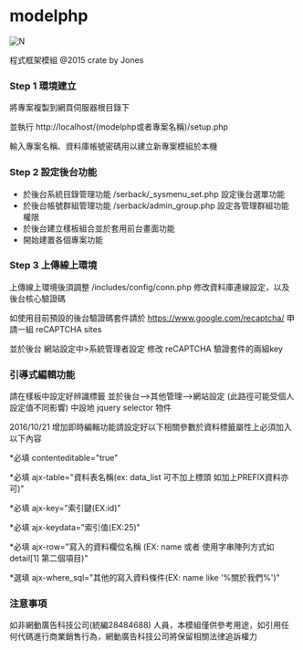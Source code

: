  modelphp
==========
![N](http://www.104portal.com.tw/images/logo.png) 

程式框架模組
@2015 crate by Jones

### Step 1 環境建立
將專案複製到網頁伺服器根目錄下

並執行 http://localhost/(modelphp或者專案名稱)/setup.php

輸入專案名稱、資料庫帳號密碼用以建立新專案模組於本機

### Step 2 設定後台功能

* 於後台系統目錄管理功能 /serback/_sysmenu_set.php 設定後台選單功能
* 於後台帳號群組管理功能 /serback/admin_group.php 設定各管理群組功能權限
* 於後台建立樣板組合並於套用前台畫面功能
* 開始建置各個專案功能

### Step 3 上傳線上環境
上傳線上環境後須調整 /includes/config/conn.php 修改資料庫連線設定，以及後台核心驗證碼

如使用目前預設的後台驗證碼套件請於 https://www.google.com/recaptcha/ 申請一組 reCAPTCHA sites

並於後台 網站設定中>系統管理者設定 修改 reCAPTCHA 驗證套件的兩組key


### 引導式編輯功能
請在樣板中設定好辨識標籤 並於後台-->其他管理-->網站設定 (此路徑可能受個人設定值不同影響) 中設地 jquery selector 物件

2016/10/21 增加即時編輯功能請設定好以下相關參數於資料標籤屬性上必須加入以下內容

*必填 contenteditable="true"

*必填 ajx-table="資料表名稱(ex: data_list 可不加上標頭 如加上PREFIX資料亦可)"

*必填 ajx-key="索引鍵(EX:id)"

*必填 ajx-keydata="索引值(EX:25)"

*必填 ajx-row="寫入的資料欄位名稱 (EX: name 或者 使用字串陣列方式如 detail[1] 第二個項目)"

*選填 ajx-where_sql="其他的寫入資料條件(EX: name like '%關於我們%')"




### 注意事項
如非網動廣告科技公司(統編28484688) 人員，本模組僅供參考用途，如引用任何代碼進行商業銷售行為，網動廣告科技公司將保留相關法律追訴權力

[N]: <http://www.104portal.com.tw/>